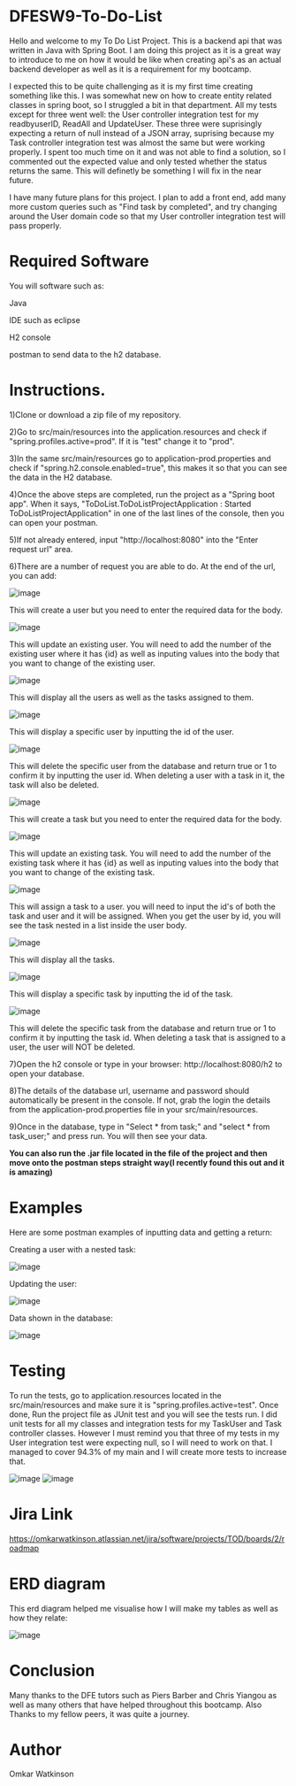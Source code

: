 # DFESW9-To-Do-List

Hello and welcome to my To Do List Project. This is a backend api that was written in Java with Spring Boot. I am doing this project as it is a great way to introduce to me on how it would be like when creating api's as an actual backend developer as well as it is a requirement for my bootcamp. 

I expected this to be quite challenging as it is my first time creating something like this. I was somewhat new on how to create entity related classes in spring boot, so I struggled a bit in that department. All my tests except for three went well: the User controller integration test for my readbyuserID, ReadAll and UpdateUser. These three were suprisingly expecting a return of null instead of a JSON array, suprising because my Task controller integration test was almost the same but were working properly. I spent too much time on it and was not able to find a solution, so I commented out the expected value and only tested whether the status returns the same. This will definetly be something I will fix in the near future.

I have many future plans for this project. I plan to add a front end, add many more custom queries such as "Find task by completed", and try changing around the User domain code so that my User controller integration test will pass properly.

# Required Software
You will software such as:

Java

IDE such as eclipse

H2 console

postman to send data to the h2 database.

# Instructions.

1)Clone or download a zip file of my repository.

2)Go to src/main/resources into the application.resources and check if "spring.profiles.active=prod". If it is "test" change it to "prod".

3)In the same src/main/resources go to application-prod.properties and check if "spring.h2.console.enabled=true", this makes it so that you can see the data in the H2 database.

4)Once the above steps are completed, run the project as a "Spring boot app". When it says, "ToDoList.ToDoListProjectApplication : Started ToDoListProjectApplication" in one of the last lines of the console, then you can open your postman.

5)If not already entered, input "http://localhost:8080" into the "Enter request url" area.

6)There are a number of request you are able to do. At the end of the url, you can add:

![image](https://user-images.githubusercontent.com/93192833/158563707-b236151e-89c3-4c42-b13d-93ebaefbb5a3.png)

This will create a user but you need to enter the required data for the body.

![image](https://user-images.githubusercontent.com/93192833/158563814-9b2de5e8-eac2-48f5-881d-82a067ded6e4.png)

This will update an existing user. You will need to add the number of the existing user where it has {id} as well as inputing values into the body that you want to change of the existing user.

![image](https://user-images.githubusercontent.com/93192833/158563928-037ee298-8584-4bab-ae5e-6793816b31cc.png)

This will display all the users as well as the tasks assigned to them.

![image](https://user-images.githubusercontent.com/93192833/158564478-1ce98edc-e632-4fbc-866e-8bb0a400bf15.png)

This will display a specific user by inputting the id of the user.

![image](https://user-images.githubusercontent.com/93192833/158564594-32cc6778-2e26-4706-9084-c096e2e25004.png)

This will delete the specific user from the database and return true or 1 to confirm it by inputting the user id. When deleting a user with a task in it, the task will also be deleted.

![image](https://user-images.githubusercontent.com/93192833/158564780-c4392a7e-0d27-4ae0-b317-284874654874.png)

This will create a task but you need to enter the required data for the body.

![image](https://user-images.githubusercontent.com/93192833/158564876-2717be9b-30d1-418d-aa51-60590814b11c.png)

This will update an existing task. You will need to add the number of the existing task where it has {id} as well as inputing values into the body that you want to change of the existing task.

![image](https://user-images.githubusercontent.com/93192833/158565023-2fedc0be-90e1-4e8b-9fde-fde1096673fa.png)

This will assign a task to a user. you will need to input the id's of both the task and user and it will be assigned. When you get the user by id, you will see the task nested in a list inside the user body.

![image](https://user-images.githubusercontent.com/93192833/158565455-51847c93-5167-4f9d-a5c3-d58306bb58ec.png)

This will display all the tasks.

![image](https://user-images.githubusercontent.com/93192833/158565554-2eaa704b-cdac-4e8f-aac6-e154fc1c9934.png)

This will display a specific task by inputting the id of the task.

![image](https://user-images.githubusercontent.com/93192833/158565693-e232643e-84e5-4600-8ee6-1b023c56ff6f.png)

This will delete the specific task from the database and return true or 1 to confirm it by inputting the task id. When deleting a task that is assigned to a user, the user will NOT be deleted.


7)Open the h2 console or type in your browser: http://localhost:8080/h2 to open your database.

8)The details of the database url, username and password should automatically be present in the console. If not, grab the login the details from the application-prod.properties file in your src/main/resources.

9)Once in the database, type in "Select * from task;" and "select * from task_user;" and press run. You will then see your data.

**You can also run the .jar file located in the file of the project and then move onto the postman steps straight way(I recently found this out and it is amazing)**

# Examples

Here are some postman examples of inputting data and getting a return:

Creating a user with a nested task:

![image](https://user-images.githubusercontent.com/93192833/158555163-09b95873-9eb4-4d10-8471-950b76110b7a.png)

Updating the user:

![image](https://user-images.githubusercontent.com/93192833/158566371-cb315b26-b482-455e-9ea4-bf5951b5e07a.png)

Data shown in the database:

![image](https://user-images.githubusercontent.com/93192833/158566448-075122ab-a99f-4d84-9410-b1541a62565e.png)

# Testing

To run the tests, go to application.resources located in the src/main/resources and make sure it is "spring.profiles.active=test". Once done, Run the project file as JUnit test and you will see the tests run. I did unit tests for all my classes and integration tests for my TaskUser and Task controller classes. However I must remind you that three of my tests in my User integration test were expecting null, so I will need to work on that. I managed to cover 94.3% of my main and I will create more tests to increase that. 

![image](https://user-images.githubusercontent.com/93192833/158567612-2853db5b-8d0e-4886-98c7-714c6d9e8282.png)
![image](https://user-images.githubusercontent.com/93192833/158567636-621db466-a4d5-412f-be43-e09c518a7fd6.png)

# Jira Link

https://omkarwatkinson.atlassian.net/jira/software/projects/TOD/boards/2/roadmap

# ERD diagram

This erd diagram helped me visualise how I will make my tables as well as how they relate:

![image](https://user-images.githubusercontent.com/93192833/158576724-04fe8791-6b9d-417c-92a6-135b56ef5c83.png)


# Conclusion

Many thanks to the DFE tutors such as Piers Barber and Chris Yiangou as well as many others that have helped throughout this bootcamp. Also Thanks to my fellow peers, it was quite a journey.

# Author

Omkar Watkinson



